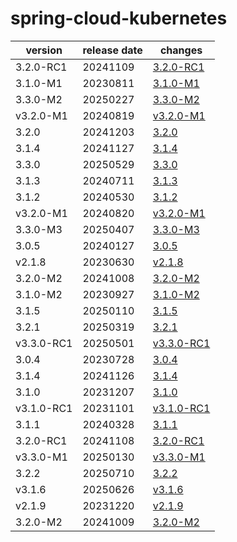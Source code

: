 # spring-cloud-kubernetes	


|version|release date|changes|
|---|---|---|
|3.2.0-RC1|20241109|[3.2.0-RC1](./3.2.0-RC1-20241109.md)|
|3.1.0-M1|20230811|[3.1.0-M1](./3.1.0-M1-20230811.md)|
|3.3.0-M2|20250227|[3.3.0-M2](./3.3.0-M2-20250227.md)|
|v3.2.0-M1|20240819|[v3.2.0-M1](./v3.2.0-M1-20240819.md)|
|3.2.0|20241203|[3.2.0](./3.2.0-20241203.md)|
|3.1.4|20241127|[3.1.4](./3.1.4-20241127.md)|
|3.3.0|20250529|[3.3.0](./3.3.0-20250529.md)|
|3.1.3|20240711|[3.1.3](./3.1.3-20240711.md)|
|3.1.2|20240530|[3.1.2](./3.1.2-20240530.md)|
|v3.2.0-M1|20240820|[v3.2.0-M1](./v3.2.0-M1-20240820.md)|
|3.3.0-M3|20250407|[3.3.0-M3](./3.3.0-M3-20250407.md)|
|3.0.5|20240127|[3.0.5](./3.0.5-20240127.md)|
|v2.1.8|20230630|[v2.1.8](./v2.1.8-20230630.md)|
|3.2.0-M2|20241008|[3.2.0-M2](./3.2.0-M2-20241008.md)|
|3.1.0-M2|20230927|[3.1.0-M2](./3.1.0-M2-20230927.md)|
|3.1.5|20250110|[3.1.5](./3.1.5-20250110.md)|
|3.2.1|20250319|[3.2.1](./3.2.1-20250319.md)|
|v3.3.0-RC1|20250501|[v3.3.0-RC1](./v3.3.0-RC1-20250501.md)|
|3.0.4|20230728|[3.0.4](./3.0.4-20230728.md)|
|3.1.4|20241126|[3.1.4](./3.1.4-20241126.md)|
|3.1.0|20231207|[3.1.0](./3.1.0-20231207.md)|
|v3.1.0-RC1|20231101|[v3.1.0-RC1](./v3.1.0-RC1-20231101.md)|
|3.1.1|20240328|[3.1.1](./3.1.1-20240328.md)|
|3.2.0-RC1|20241108|[3.2.0-RC1](./3.2.0-RC1-20241108.md)|
|v3.3.0-M1|20250130|[v3.3.0-M1](./v3.3.0-M1-20250130.md)|
|3.2.2|20250710|[3.2.2](./3.2.2-20250710.md)|
|v3.1.6|20250626|[v3.1.6](./v3.1.6-20250626.md)|
|v2.1.9|20231220|[v2.1.9](./v2.1.9-20231220.md)|
|3.2.0-M2|20241009|[3.2.0-M2](./3.2.0-M2-20241009.md)|
